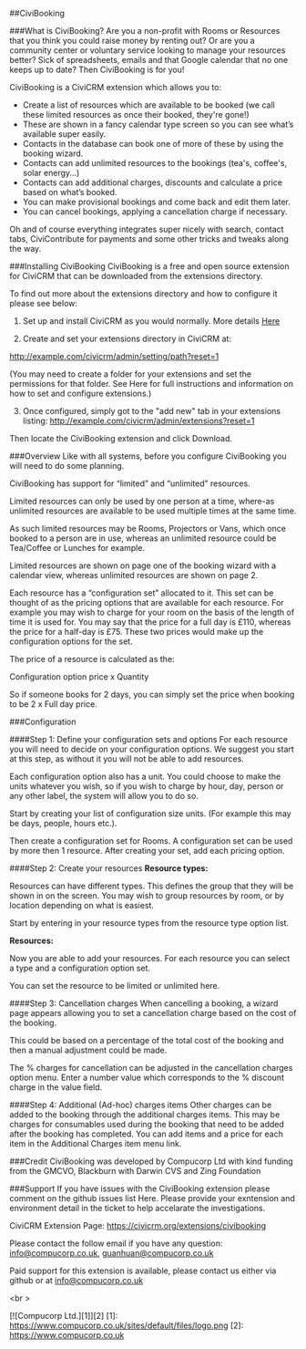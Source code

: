 ##CiviBooking

###What is CiviBooking?
Are you a non-profit with Rooms or Resources that you think you could raise money by renting out? Or are you a community center or voluntary service looking to manage your resources better? Sick of spreadsheets, emails and that Google calendar that no one keeps up to date? Then CiviBooking is for you!

CiviBooking is a CiviCRM extension which allows you to:

 - Create a list of resources which are available to be booked (we call these limited resources as once their booked, they're gone!)
 - These are shown in a fancy calendar type screen so you can see what’s available super easily.
 - Contacts in the database can book one of more of these by using the booking wizard.
 - Contacts can add unlimited resources to the bookings (tea's, coffee's, solar energy...)
 - Contacts can add additional charges, discounts and calculate a price based on what’s booked.
 - You can make provisional bookings and come back and edit them later.
 - You can cancel bookings, applying a cancellation charge if necessary.

Oh and of course everything integrates super nicely with search, contact tabs, CiviContribute for payments and some other tricks and tweaks along the way.

###Installing CiviBooking
CiviBooking is a free and open source extension for CiviCRM that can be downloaded from the extensions directory.

To find out more about the extensions directory and how to configure it please see below:

1. Set up and install CiviCRM as you would normally. More details [Here](https://wiki.civicrm.org/confluence/display/CRMDOC/Installation+and+Upgrades)

2. Create and set your extensions directory in CiviCRM at:

  http://example.com/civicrm/admin/setting/path?reset=1

  (You may need to create a folder for your extensions and set the permissions for that folder. See Here for full instructions and information on how to set and configure extensions.)

3. Once configured, simply got to the "add new" tab in your extensions listing:
http://example.com/civicrm/admin/extensions?reset=1

  Then locate the CiviBooking extension and click Download.

###Overview
Like with all systems, before you configure CiviBooking you will need to do some planning.

CiviBooking has support for “limited” and “unlimited” resources.

Limited resources can only be used by one person at a time, where-as unlimited resources are available to be used multiple times at the same time.

As such limited resources may be Rooms, Projectors or Vans, which once booked to a person are in use, whereas an unlimited resource could be Tea/Coffee or Lunches for example.

Limited resources are shown on page one of the booking wizard with a calendar view, whereas unlimited resources are shown on page 2.

Each resource has a “configuration set” allocated to it. This set can be thought of as the pricing options that are available for each resource. For example you may wish to charge for your room on the basis of the length of time it is used for. You may say that the price for a full day is £110, whereas the price for a half-day is £75. These two prices would make up the configuration options for the set.

The price of a resource is calculated as the:

Configuration option price x Quantity

So if someone books for 2 days, you can simply set the price when booking to be 2 x Full day price.


###Configuration

####Step 1: Define your configuration sets and options
For each resource you will need to decide on your configuration options. We suggest you start at this step, as without it you will not be able to add resources.

Each configuration option also has a unit. You could choose to make the units whatever you wish, so if you wish to charge by hour, day, person or any other label, the system will allow you to do so.

Start by creating your list of configuration size units. (For example this may be days, people, hours etc.).

Then create a configuration set for Rooms. A configuration set can be used by more then 1 resource. After creating your set, add each pricing option.

####Step 2: Create your resources
**Resource types:**

Resources can have different types. This defines the group that they will be shown in on the screen. You may wish to group resources by room, or by location depending on what is easiest.

Start by entering in your resource types from the resource type option list.

**Resources:**

Now you are able to add your resources. For each resource you can select a type and a configuration option set.

You can set the resource to be limited or unlimited here.

####Step 3: Cancellation charges
When cancelling a booking, a wizard page appears allowing you to set a cancellation charge based on the cost of the booking.

This could be based on a percentage of the total cost of the booking and then a manual adjustment could be made.

The % charges for cancellation can be adjusted in the cancellation charges option menu. Enter a number value which corresponds to the % discount charge in the value field.

####Step 4: Additional (Ad-hoc) charges items
Other charges can be added to the booking through the additional charges items. This may be charges for consumables used during the booking that need to be added after the booking has completed. You can add items and a price for each item in the Additional Charges item menu link.


###Credit
CiviBooking was developed by Compucorp Ltd with kind funding from the GMCVO, Blackburn with Darwin CVS and Zing Foundation



###Support
If you have issues with the CiviBooking extension please comment on the github issues list Here. Please provide your exntension and environment detail in the ticket to help accelarate the investigations.

CiviCRM Extension Page: https://civicrm.org/extensions/civibooking

Please contact the follow email if you have any question: <info@compucorp.co.uk>, <guanhuan@compucorp.co.uk>

Paid support for this extension is available, please contact us either via github or at info@compucorp.co.uk

<br \>

[![Compucorp Ltd.][1]][2]
[1]: https://www.compucorp.co.uk/sites/default/files/logo.png
[2]: https://www.compucorp.co.uk
